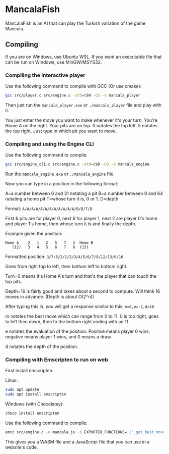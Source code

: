 # MancalaFish

MancalaFish is an AI that can play the Turkish variation of the game Mancala.

## Compiling

If you are on Windows, use Ubuntu WSL. If you want an executable file that can be run on Windows, use MinGW/MSYS32.

### Compiling the interactive player

Use the following command to compile with GCC (Or use cmake):

```bash
gcc src/player.c src/engine.c -std=c99 -O3 -o mancala_player
```

Then just run the `mancala_player.exe` or `./mancala_player` file and play with it.

You just enter the move you want to make whenever it's your turn. You're Home A on the right. Your pits are on top. 0
notates the top left. 5 notates the top right. Just type in which pit you want to move.

### Compiling and using the Engine CLI

Use the following command to compile:

```bash
gcc src/engine_cli.c src/engine.c -std=c99 -O3 -o mancala_engine
```

Run the `mancala_engine.exe` or `./mancala_engine` file.

Now you can type in a position in the following format:

A=a number between 0 and 31 notating a pit
B=a number between 0 and 64 notating a home pit
T=whose turn it is, 0 or 1.
D=depth

Format: `A/A/A/A/A/A/A/A/A/A/A/A/B/B/T/D`

First 6 pits are for player 0, next 6 for player 1, next 2 are player 0's home and player 1's home, then whose turn it
is and finally the depth.

Example given the position:

```
Home A    2   1   2   5   7   3  Home B
   (12)   3   4   5   6   7   8  (13)
```

Formatted position: `3/7/5/2/1/2/3/4/5/6/7/8/12/13/0/16`

Goes from right top to left, then bottom left to bottom right.

Turn=0 means it's Home A's turn and that's the player that can touch the top pits.

Depth=16 is fairly good and takes about a second to compute. Will think 16 moves in advance. (Depth is about O(2^n))

After typing this in, you will get a response similar to this: `m=0,e=-1,d=16`

m notates the best move which can range from 0 to 11. 0 is top right, goes to left then down, then to the bottom right
ending with an 11.

e notates the evaluation of the position. Positive means player 0 wins, negative means player 1 wins, and 0 means a
draw.

d notates the depth of the position.

### Compiling with Emscripten to run on web

First install emscripten.

Linux:

```bash
sudo apt update
sudo apt install emscripten
```

Windows (with Chocolatey):

```bash
choco install emscripten
```

Use the following command to compile:

```bash
emcc src/engine.c -o mancala.js -s EXPORTED_FUNCTIONS='["_get_best_move", "_evaluate"]' -s EXPORTED_RUNTIME_METHODS='["ccall", "cwrap"]'
```

This gives you a WASM file and a JavaScript file that you can use in a website's code.